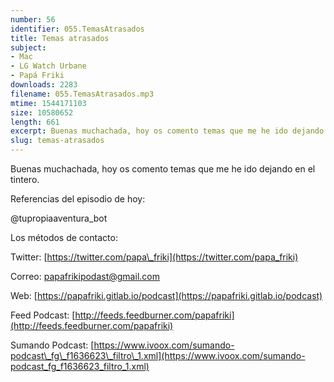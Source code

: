 ```yaml
---
number: 56
identifier: 055.TemasAtrasados
title: Temas atrasados
subject:
- Mac
- LG Watch Urbane
- Papá Friki
downloads: 2283
filename: 055.TemasAtrasados.mp3
mtime: 1544171103
size: 10580652
length: 661
excerpt: Buenas muchachada, hoy os comento temas que me he ido dejando en el tintero.
slug: temas-atrasados
---
```

Buenas muchachada, hoy os comento temas que me he ido dejando en el tintero.

Referencias del episodio de hoy:  

@tupropiaaventura\_bot

Los métodos de contacto:  

Twitter: [https://twitter.com/papa\_friki](https://twitter.com/papa_friki)

Correo: [papafrikipodast@gmail.com](https://archive.org/details/papafrikipodast@gmail.com)

Web: [https://papafriki.gitlab.io/podcast](https://papafriki.gitlab.io/podcast)

Feed Podcast: [http://feeds.feedburner.com/papafriki](http://feeds.feedburner.com/papafriki)

Sumando Podcast: [https://www.ivoox.com/sumando-podcast\_fg\_f1636623\_filtro\_1.xml](https://www.ivoox.com/sumando-podcast_fg_f1636623_filtro_1.xml)